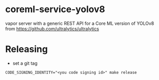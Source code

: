 # coreml-service-yolov8

vapor server with a generic REST API for a Core ML version of YOLOv8 from https://github.com/ultralytics/ultralytics 

# Releasing

- set a git tag

```shell
CODE_SIGNING_IDENTITY="<you code signing id>" make release
```
